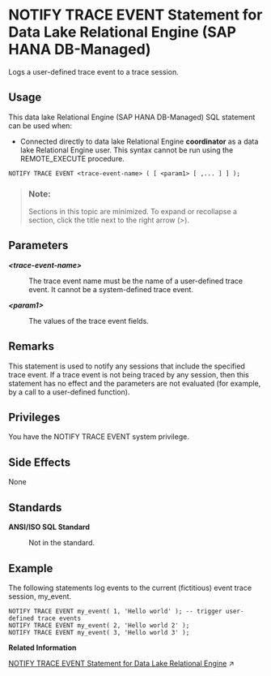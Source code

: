 <!-- loioe3c01f5594f0442daf8275954bc2bb57 -->

# NOTIFY TRACE EVENT Statement for Data Lake Relational Engine \(SAP HANA DB-Managed\)

Logs a user-defined trace event to a trace session.



## Usage

This data lake Relational Engine \(SAP HANA DB-Managed\) SQL statement can be used when:

-   Connected directly to data lake Relational Engine **coordinator** as a data lake Relational Engine user. This syntax cannot be run using the REMOTE\_EXECUTE procedure.



```
NOTIFY TRACE EVENT <trace-event-name> ( [ <param1> [ ,... ] ] );
```



> ### Note:  
> Sections in this topic are minimized. To expand or recollapse a section, click the title next to the right arrow \(*\>*\).



<a name="loioe3c01f5594f0442daf8275954bc2bb57__section_c1f_mmw_brb"/>

## Parameters


<dl class="glossary">
<dt><b>

*<trace-event-name\>* 

</b></dt>
<dd>

The trace event name must be the name of a user-defined trace event. It cannot be a system-defined trace event.



</dd><dt><b>

*<param1\>* 

</b></dt>
<dd>

The values of the trace event fields.



</dd>
</dl>



<a name="loioe3c01f5594f0442daf8275954bc2bb57__section_c51_nmw_brb"/>

## Remarks

This statement is used to notify any sessions that include the specified trace event. If a trace event is not being traced by any session, then this statement has no effect and the parameters are not evaluated \(for example, by a call to a user-defined function\).



<a name="loioe3c01f5594f0442daf8275954bc2bb57__section_f3m_tyw_ysb"/>

## Privileges

You have the NOTIFY TRACE EVENT system privilege.



<a name="loioe3c01f5594f0442daf8275954bc2bb57__section_zpm_pmw_brb"/>

## Side Effects

None



<a name="loioe3c01f5594f0442daf8275954bc2bb57__section_n5v_pmw_brb"/>

## Standards


<dl>
<dt><b>

ANSI/ISO SQL Standard

</b></dt>
<dd>

Not in the standard.



</dd>
</dl>



## Example

The following statements log events to the current \(fictitious\) event trace session, my\_event.

```
NOTIFY TRACE EVENT my_event( 1, 'Hello world' ); -- trigger user-defined trace events
NOTIFY TRACE EVENT my_event( 2, 'Hello world 2' );
NOTIFY TRACE EVENT my_event( 3, 'Hello world 3' );
```

**Related Information**  


[NOTIFY TRACE EVENT Statement for Data Lake Relational Engine](https://help.sap.com/viewer/19b3964099384f178ad08f2d348232a9/2023_4_QRC/en-US/8171e4fe6ce21014b5a9e34baa895aac.html "Logs a user-defined trace event to a trace session.") :arrow_upper_right:

